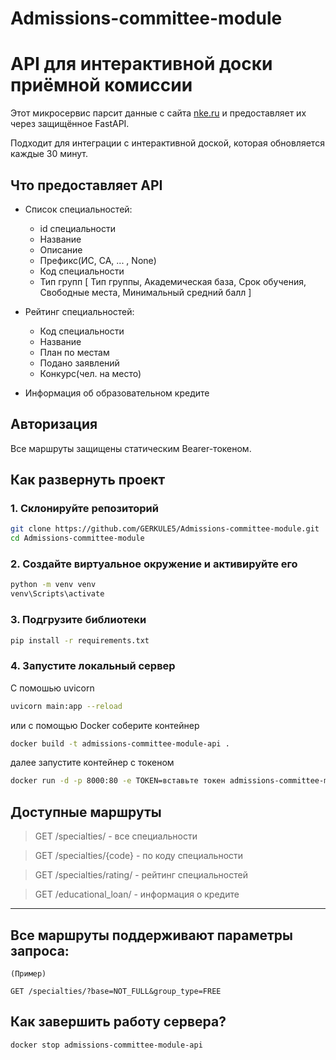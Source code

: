 # Admissions-committee-module
# API для интерактивной доски приёмной комиссии

Этот микросервис парсит данные с сайта [nke.ru](http://www.nke.ru) и предоставляет их через защищённое FastAPI.

Подходит для интеграции с интерактивной доской, которая обновляется каждые 30 минут.

## Что предоставляет API

- Список специальностей:
  - id специальности
  - Название
  - Описание
  - Префикс(ИС, СА, ... , None)
  - Код специальности
  - Тип групп [
    Тип группы,
    Академическая база,
    Срок обучения,
    Свободные места,
    Минимальный средний балл
  ]

- Рейтинг специальностей:
  - Код специальности
  - Название
  - План по местам
  - Подано заявлений
  - Конкурс(чел. на место) 
- Информация об образовательном кредите

## Авторизация

Все маршруты защищены статическим Bearer-токеном.

## Как развернуть проект

### 1. Склонируйте репозиторий

```bash
git clone https://github.com/GERKULE5/Admissions-committee-module.git 
cd Admissions-committee-module
```
### 2. Создайте виртуальное окружение и активируйте его

```bash
python -m venv venv
venv\Scripts\activate
```

### 3. Подгрузите библиотеки

```bash
pip install -r requirements.txt
```

### 4. Запустите локальный сервер

C помошью uvicorn
```bash
uvicorn main:app --reload
```

или с помощью Docker соберите контейнер

```bash
docker build -t admissions-committee-module-api .
```
далее запустите контейнер с токеном

```bash
docker run -d -p 8000:80 -e TOKEN=вставьте токен admissions-committee-module-api
```

## Доступные маршруты

> GET /specialties/ - все специальности

> GET /specialties/{code} - по коду специальности

> GET /specialties/rating/ - рейтинг специальностей

> GET /educational_loan/ - информация о кредите
 
---

## Все маршруты поддерживают параметры запроса:
```
(Пример)

GET /specialties/?base=NOT_FULL&group_type=FREE
```

## Как завершить работу сервера?

```
docker stop admissions-committee-module-api
```

